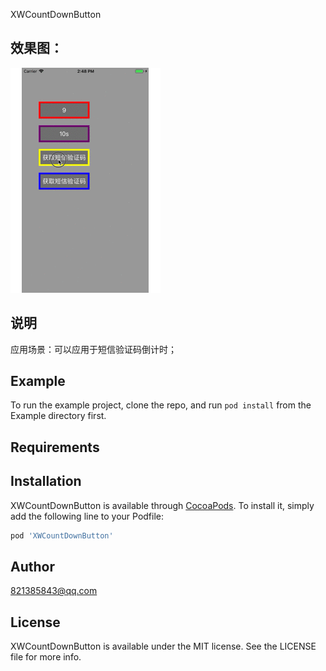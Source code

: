 XWCountDownButton

## 效果图：



![输入图片说明](https://github.com/821385843/XWCountDownButtonDemo/blob/master/img.gif "在这里输入图片标题")


## 说明
应用场景：可以应用于短信验证码倒计时；

## Example

To run the example project, clone the repo, and run `pod install` from the Example directory first.

## Requirements

## Installation

XWCountDownButton is available through [CocoaPods](https://cocoapods.org). To install
it, simply add the following line to your Podfile:

```ruby
pod 'XWCountDownButton'
```

## Author

821385843@qq.com

## License

XWCountDownButton is available under the MIT license. See the LICENSE file for more info.
